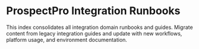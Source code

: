 # ProspectPro Integration Runbooks

This index consolidates all integration domain runbooks and guides. Migrate content from legacy integration guides and update with new workflows, platform usage, and environment documentation.
